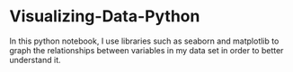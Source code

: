 # Visualizing-Data-Python
In this python notebook, I use libraries such as seaborn and matplotlib to graph the relationships between variables in my data set in order to better understand it. 
